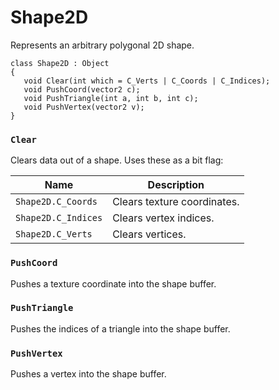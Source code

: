 # Shape2D

Represents an arbitrary polygonal 2D shape.

```
class Shape2D : Object
{
   void Clear(int which = C_Verts | C_Coords | C_Indices);
   void PushCoord(vector2 c);
   void PushTriangle(int a, int b, int c);
   void PushVertex(vector2 v);
}
```

### `Clear`

Clears data out of a shape. Uses these as a bit flag:

| Name                | Description                 |
| ----                | -----------                 |
| `Shape2D.C_Coords`  | Clears texture coordinates. |
| `Shape2D.C_Indices` | Clears vertex indices.      |
| `Shape2D.C_Verts`   | Clears vertices.            |

### `PushCoord`

Pushes a texture coordinate into the shape buffer.

### `PushTriangle`

Pushes the indices of a triangle into the shape buffer.

### `PushVertex`

Pushes a vertex into the shape buffer.

<!-- EOF -->
